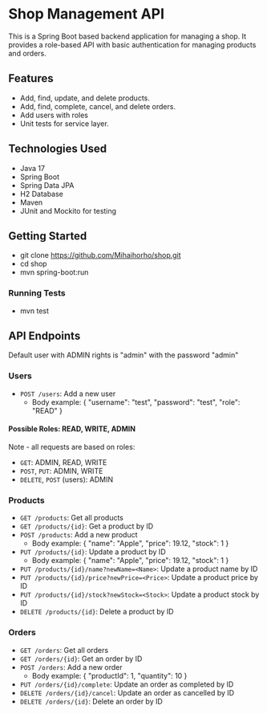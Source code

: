 # Shop Management API

This is a Spring Boot based backend application for managing a shop. 
It provides a role-based API with basic authentication for managing products and orders.

## Features

- Add, find, update, and delete products.
- Add, find, complete, cancel, and delete orders.
- Add users with roles
- Unit tests for service layer.

## Technologies Used

- Java 17
- Spring Boot
- Spring Data JPA
- H2 Database
- Maven
- JUnit and Mockito for testing

## Getting Started

- git clone https://github.com/Mihaihorho/shop.git
- cd shop
- mvn spring-boot:run

### Running Tests
- mvn test

## API Endpoints

Default user with ADMIN rights is "admin" with the password "admin"

### Users

- `POST /users`: Add a new user
    - Body example:
      {
      "username": "test",
      "password": "test",
      "role": "READ"
      }

#### Possible Roles: READ, WRITE, ADMIN

Note - all requests are based on roles:

- `GET`: ADMIN, READ, WRITE
- `POST`, `PUT`: ADMIN, WRITE
- `DELETE`, `POST` (users): ADMIN

### Products

- `GET /products`: Get all products
- `GET /products/{id}`: Get a product by ID
- `POST /products`: Add a new product
  - Body example:
    {
        "name": "Apple",
        "price": 19.12,
        "stock": 1
    }
- `PUT /products/{id}`: Update a product by ID
  - Body example:
    {
        "name": "Apple",
        "price": 19.12,
        "stock": 1
    }
- `PUT /products/{id}/name?newName=<Name>`: Update a product name by ID
- `PUT /products/{id}/price?newPrice=<Price>`: Update a product price by ID
- `PUT /products/{id}/stock?newStock=<Stock>`: Update a product stock by ID
- `DELETE /products/{id}`: Delete a product by ID

### Orders

- `GET /orders`: Get all orders
- `GET /orders/{id}`: Get an order by ID
- `POST /orders`: Add a new order
  - Body example:
    {
        "productId": 1,
        "quantity": 10
    }
- `PUT /orders/{id}/complete`: Update an order as completed by ID
- `DELETE /orders/{id}/cancel`: Update an order as cancelled by ID
- `DELETE /orders/{id}`: Delete an order by ID